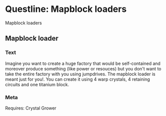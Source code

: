 
# Questline: Mapblock loaders

Mapblock loaders

## Mapblock loader

### Text

Imagine you want to create a huge factory that would be self-contained and moreover produce something (like power or resouces) but you don't want to take the entire factory with you using jumpdrives. The mapblock loader is meant just for you!.
You can create it using 4 warp crystals, 4 retaining circuits and one titanium block.

### Meta

Requires: Crystal Grower
